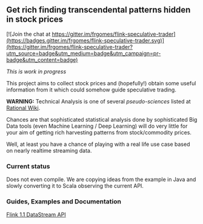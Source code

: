 ## Get rich finding transcendental patterns hidden in stock prices

[![Join the chat at https://gitter.im/frgomes/flink-speculative-trader](https://badges.gitter.im/frgomes/flink-speculative-trader.svg)](https://gitter.im/frgomes/flink-speculative-trader?utm_source=badge&utm_medium=badge&utm_campaign=pr-badge&utm_content=badge)

*This is work in progress*

This project aims to collect stock prices and (hopefully!) obtain some useful information from it which could somehow guide speculative trading.

**WARNING:** Technical Analysis is one of several *pseudo-sciences* listed at [Rational Wiki](http://rationalwiki.org/wiki/List_of_pseudosciences).

Chances are that sophisticated statistical analysis done by sophisticated Big Data tools (even Machine Learning / Deep Learning) will do very little for your aim of getting rich harvesting patterns from stock/commodity prices.

Well, at least you have a chance of playing with a real life use case based on nearly realtime streaming data.

### Current status

Does not even compile. We are copying ideas from the example in Java and slowly converting it to Scala observing the current API.

### Guides, Examples and Documentation

[Flink 1.1 DataStream API](https://ci.apache.org/projects/flink/flink-docs-release-1.1/apis/streaming/index.html)
